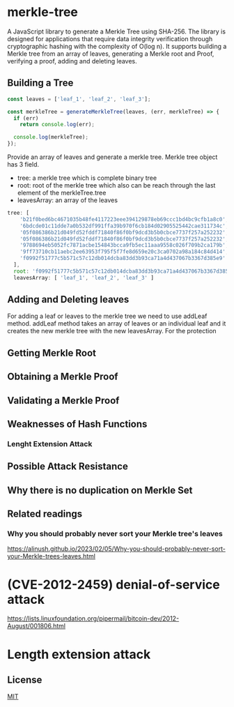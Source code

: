 # merkle-tree

A JavaScript library to generate a Merkle Tree using SHA-256. The library is designed for applications that require data integrity verification through cryptographic hashing with the complexity of O(log n). It supports building a Merkle tree from an array of leaves, generating a Merkle root and Proof, verifying a proof, adding and deleting leaves.


## Building a Tree
```javascript
const leaves = ['leaf_1', 'leaf_2', 'leaf_3'];

const merkleTree = generateMerkleTree(leaves, (err, merkleTree) => {
  if (err)
    return console.log(err);

  console.log(merkleTree);
});
```
Provide an array of leaves and generate a merkle tree. Merkle tree object has 3 field.
- tree: a merkle tree which is complete binary tree
- root: root of the merkle tree which also can be reach through the last element of the merkleTree.tree
- leavesArray: an array of the leaves

```javascript
tree: [
    'b21f0bed6bc4671035b48fe4117223eee394129878eb69ccc1bd4bc9cfb1a8c0',
    '6bdcde01c11dde7a0b532df991ffa39b970f6cb184d02905525442cae311734c',
    '05f086386b21d049fd52fddf71840f86f0bf9dcd3b5b0cbce7737f257a252232',
    '05f086386b21d049fd52fddf71840f86f0bf9dcd3b5b0cbce7737f257a252232',
    '9788694eb5052fc7871acbe154843bcca9fb5ec11aaa9558c026f709b2ca179b',
    '9ff73710cb11aebc2ee63953f795f5f7fe8d659e20c3ca0702a98a184c84d414',
    'f0992f51777c5b571c57c12db014dcba83dd3b93ca71a4d437067b3367d385e9'
  ],
  root: 'f0992f51777c5b571c57c12db014dcba83dd3b93ca71a4d437067b3367d385e9',
  leavesArray: [ 'leaf_1', 'leaf_2', 'leaf_3' ]
```

## Adding and Deleting leaves
For adding a leaf or leaves to the merkle tree we need to use addLeaf method. addLeaf method takes an array of leaves or an individual leaf and it creates the new merkle tree with the new leavesArray. For the protection

## Getting Merkle Root
## Obtaining a Merkle Proof
## Validating a Merkle Proof
## Weaknesses of Hash Functions
 ### Lenght Extension Attack
## Possible Attack Resistance

## Why there is no duplication on Merkle Set

## Related readings
### Why you should probably never sort your Merkle tree's leaves
https://alinush.github.io/2023/02/05/Why-you-should-probably-never-sort-your-Merkle-trees-leaves.html


# (CVE-2012-2459) denial-of-service attack

https://lists.linuxfoundation.org/pipermail/bitcoin-dev/2012-August/001806.html

# Length extension attack

## License
[MIT](https://choosealicense.com/licenses/mit/)